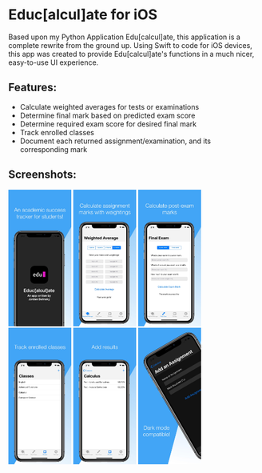 # Educ[alcul]ate for iOS
Based upon my Python Application Edu[calcul]ate, this application is a complete rewrite from the ground up. Using Swift to code for iOS devices, this app was created to provide Edu[calcul]ate's functions in a much nicer, easy-to-use UI experience.

## Features:
- Calculate weighted averages for tests or examinations
- Determine final mark based on predicted exam score
- Determine required exam score for desired final mark
- Track enrolled classes
- Document each returned assignment/examination, and its corresponding mark

## Screenshots:
<p float="left">
  <img src="https://github.com/jordanbelinsky/educalculate-ios/blob/master/screenshots/1.jpg" width="25%" />
  <img src="https://github.com/jordanbelinsky/educalculate-ios/blob/master/screenshots/2.jpg" width="25%" /> 
  <img src="https://github.com/jordanbelinsky/educalculate-ios/blob/master/screenshots/3.jpg" width="25%" /> 
  <img src="https://github.com/jordanbelinsky/educalculate-ios/blob/master/screenshots/4.jpg" width="25%" /> 
  <img src="https://github.com/jordanbelinsky/educalculate-ios/blob/master/screenshots/5.jpg" width="25%" /> 
  <img src="https://github.com/jordanbelinsky/educalculate-ios/blob/master/screenshots/6.jpg" width="25%" /> 
</p>
